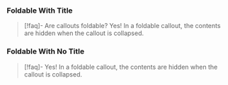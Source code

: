 
### Foldable With Title

> [!faq]- Are callouts foldable?
> Yes! In a foldable callout, the contents are hidden when the callout is collapsed.

### Foldable With No Title

> [!faq]-
> Yes! In a foldable callout, the contents are hidden when the callout is collapsed.

